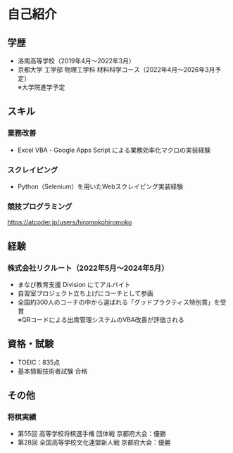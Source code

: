 # 自己紹介

## 学歴
- 洛南高等学校（2019年4月〜2022年3月）
- 京都大学 工学部 物理工学科 材料科学コース（2022年4月〜2026年3月予定）  
  ※大学院進学予定

## スキル

### 業務改善
- Excel VBA・Google Apps Script による業務効率化マクロの実装経験

### スクレイピング
- Python（Selenium）を用いたWebスクレイピング実装経験

### 競技プログラミング
https://atcoder.jp/users/hiromokohiromoko


## 経験

### 株式会社リクルート（2022年5月〜2024年5月）
- まなび教育支援 Division にてアルバイト
- 自習室プロジェクト立ち上げにコーチとして参画
- 全国約300人のコーチの中から選ばれる「グッドプラクティス特別賞」を受賞  
  ※QRコードによる出席管理システムのVBA改善が評価される

## 資格・試験
- TOEIC：835点
- 基本情報技術者試験 合格

## その他

### 将棋実績
- 第55回 高等学校将棋選手権 団体戦 京都府大会：優勝  
- 第28回 全国高等学校文化連盟新人戦 京都府大会：優勝
